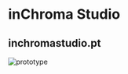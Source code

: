 # inChroma Studio
## inchromastudio.pt

![prototype](https://mir-s3-cdn-cf.behance.net/project_modules/fs/22c9ba134658443.61d9d0d315976.png)
